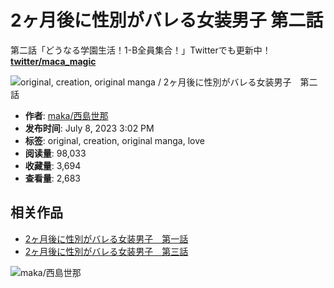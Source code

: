 # 2ヶ月後に性別がバレる女装男子 第二話

第二話「どうなる学園生活！1-B全員集合！」Twitterでも更新中！**[twitter/maca_magic](https://twitter.com/maca_magic)**

![original, creation, original manga / 2ヶ月後に性別がバレる女装男子　第二話](https://i.pximg.net/img-master/img/2023/07/09/00/02/04/109744955_p0_master1200.jpg)

-   **作者**: [maka/西島世那](https://en/users/49776222)
-   **发布时间**: July 8, 2023 3:02 PM
-   **标签**: original, creation, original manga, love
-   **阅读量**: 98,033
-   **收藏量**: 3,694
-   **查看量**: 2,683

## 相关作品

- [2ヶ月後に性別がバレる女装男子　第一話](https://www.pixiv.net/en/artworks/109520430)
- [2ヶ月後に性別がバレる女装男子　第三話](https://www.pixiv.net/en/artworks/109946160)

![maka/西島世那](https://i.pximg.net/user-profile/img/2022/04/30/19/07/43/22632083_bd4c7c886a7fd8315d6e0281cee22656_50.jpg)